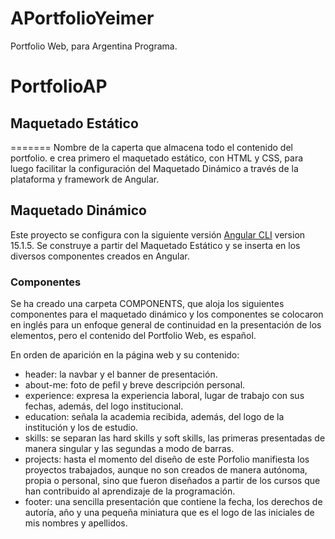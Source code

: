 # APortfolioYeimer
Portfolio Web, para Argentina Programa.

# PortfolioAP

## Maquetado Estático
=======
Nombre de la caperta que almacena todo el contenido del portfolio.
e crea primero el maquetado estático, con HTML y CSS, para luego facilitar la configuración del Maquetado Dinámico a través de la plataforma y framework de Angular.

## Maquetado Dinámico
Este proyecto se configura con la siguiente versión [Angular CLI](https://github.com/angular/angular-cli) version 15.1.5.
Se construye a partir del Maquetado Estático y se inserta en los diversos componentes creados en Angular.

### Componentes
Se ha creado una carpeta COMPONENTS, que aloja los siguientes componentes para el maquetado dinámico y los componentes se colocaron en inglés para un enfoque general de continuidad en la presentación de los elementos, pero el contenido del Portfolio Web, es español.

En orden de aparición en la página web y su contenido:
* header: la navbar y el banner de presentación.
* about-me: foto de pefil y breve descripción personal.
* experience: expresa la experiencia laboral, lugar de trabajo con sus fechas, además, del logo institucional.
* education: señala la academia recibida, además, del logo de la institución y los de estudio.
* skills: se separan las hard skills y soft skills, las primeras presentadas de manera singular y las segundas a modo de barras.
* projects: hasta el momento del diseño de este Porfolio manifiesta los proyectos trabajados, aunque no son creados de manera autónoma, propia o personal, sino que fueron diseñados a partir de los cursos que han contribuido al aprendizaje de la programación.
* footer: una sencilla presentación que contiene la fecha, los derechos de autoría, año y una pequeña miniatura que es el logo de las iniciales de mis nombres y apellidos.